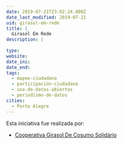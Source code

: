 ```yaml
---
date: 2019-07-21T23:02:24.000Z
date_last_modified: 2019-07-21
uid: girasol-em-rede
title: |
  Girasol Em Rede
description: |
  
type: 
website: 
date_ini: 
date_end: 
tags:
  - mapeo-ciudadano
  - participación-ciudadana
  - uso-de-datos-abiertos
  - periodismo-de-datos
cities: 
  - Porto Alegre
---
```


Esta iniciativa fue realizada por:

- [Cooperativa Girasol De Cosumo Solidário](/organizaciones/cooperativa-girasol-de-cosumo-solidario)
